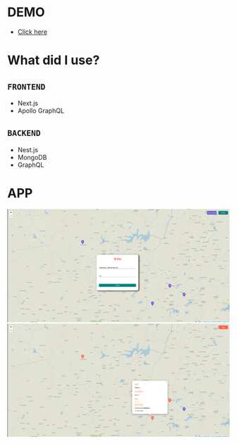 # DEMO

-   [Click here](https://travel-map-frontend.vercel.app)

# What did I use?

## `FRONTEND`

-   Next.js
-   Apollo GraphQL

## `BACKEND`

-   Nest.js
-   MongoDB
-   GraphQL

# APP

![Login](./screenshots/screenshot-1.png)
![PIN](./screenshots/screenshot-2.png)
